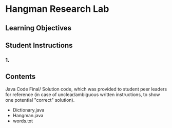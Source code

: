 # Hangman Research Lab

## Learning Objectives


## Student Instructions
### 1.

## Contents
Java Code Final/
Solution code, which was provided to student peer leaders for reference (in case of unclear/ambiguous written instructions, to show one potential "correct" solution).

- Dictionary.java 
- Hangman.java
- words.txt